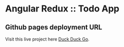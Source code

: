 # Angular Redux :: Todo App

## Github pages deployment URL
Visit this live project here [Duck Duck Go](https://vapinedo.github.io/Angular-ReduxTodoApp/ "The best search engine for privacy").